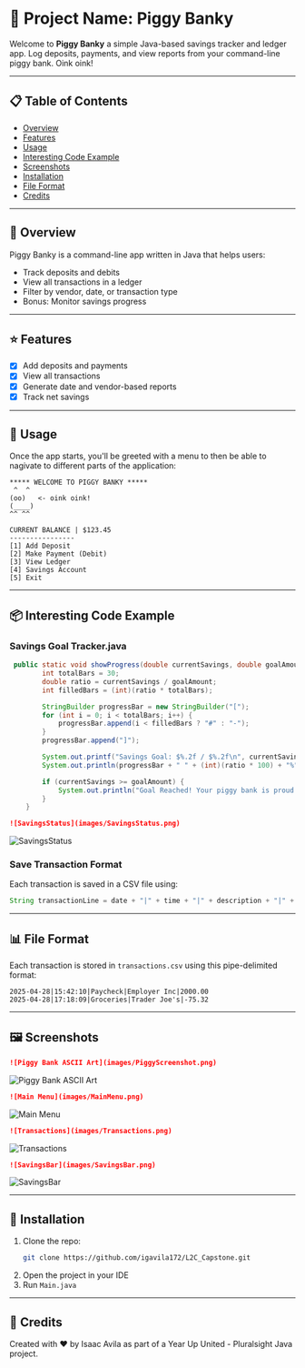 # 🐷 Project Name: Piggy Banky

Welcome to **Piggy Banky** a simple Java-based savings tracker and ledger app. Log deposits, payments, and view reports from your command-line piggy bank. Oink oink!

---

## 📋 Table of Contents

- [Overview](#overview)
- [Features](#features)
- [Usage](#usage)
- [Interesting Code Example](#interesting-code-example)
- [Screenshots](#screenshots)
- [Installation](#installation)
- [File Format](#file-format)
- [Credits](#credits)

---

## 📝 Overview

Piggy Banky is a command-line app written in Java that helps users:

- Track deposits and debits
- View all transactions in a ledger
- Filter by vendor, date, or transaction type
- Bonus: Monitor savings progress

---

## ⭐ Features

- [x] Add deposits and payments
- [x] View all transactions
- [x] Generate date and vendor-based reports
- [x] Track net savings

---

## 🚀 Usage

Once the app starts, you'll be greeted with a menu to then be able to nagivate to 
different parts of the application:

```
***** WELCOME TO PIGGY BANKY *****
 ^  ^
(oo)   <- oink oink!
(____)
^^ ^^

CURRENT BALANCE | $123.45
----------------
[1] Add Deposit
[2] Make Payment (Debit)
[3] View Ledger
[4] Savings Account
[5] Exit
```

---

## 📦 Interesting Code Example

### Savings Goal Tracker.java

```java
 public static void showProgress(double currentSavings, double goalAmount) {
        int totalBars = 30;
        double ratio = currentSavings / goalAmount;
        int filledBars = (int)(ratio * totalBars);

        StringBuilder progressBar = new StringBuilder("[");
        for (int i = 0; i < totalBars; i++) {
            progressBar.append(i < filledBars ? "#" : "-");
        }
        progressBar.append("]");

        System.out.printf("Savings Goal: $%.2f / $%.2f\n", currentSavings, goalAmount);
        System.out.println(progressBar + " " + (int)(ratio * 100) + "%");

        if (currentSavings >= goalAmount) {
            System.out.println("Goal Reached! Your piggy bank is proud! 🐷");
        }
    }
```
```markdown
![SavingsStatus](images/SavingsStatus.png)

```
![SavingsStatus](images/SavingsStatus.png)


### Save Transaction Format

Each transaction is saved in a CSV file using:

```java
String transactionLine = date + "|" + time + "|" + description + "|" + vendor + "|" + amount;
```

---

## 📊 File Format

Each transaction is stored in `transactions.csv` using this pipe-delimited format:

```
2025-04-28|15:42:10|Paycheck|Employer Inc|2000.00
2025-04-28|17:18:09|Groceries|Trader Joe's|-75.32
```

---

## 🖼️ Screenshots

```markdown
![Piggy Bank ASCII Art](images/PiggyScreenshot.png)

```

![Piggy Bank ASCII Art](images/PiggyScreenshot.png)

```markdown
![Main Menu](images/MainMenu.png)

```

![Main Menu](images/MainMenu.png)

```markdown
![Transactions](images/Transactions.png)

```

![Transactions](images/Transactions.png)

```markdown
![SavingsBar](images/SavingsBar.png)

```

![SavingsBar](images/SavingsBar.png)


---

## 🔧 Installation

1. Clone the repo:
   ```bash
   git clone https://github.com/igavila172/L2C_Capstone.git
   ```
2. Open the project in your IDE
3. Run `Main.java`

---

## 🙌 Credits

Created with ❤️ by Isaac Avila as part of a Year Up United - Pluralsight Java project.
